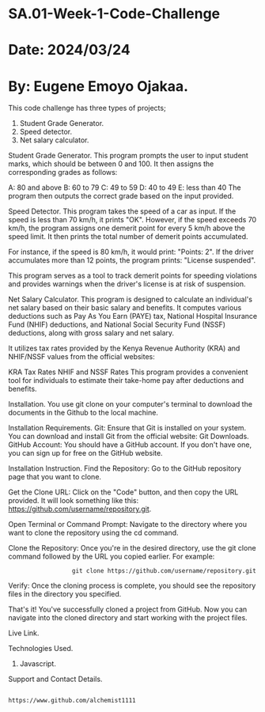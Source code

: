 # SA.01-Week-1-Code-Challenge
# Date: 2024/03/24
# By: Eugene Emoyo Ojakaa.
This code challenge has three types of projects;
1. Student Grade Generator.
2. Speed detector.
3. Net salary calculator.

Student Grade Generator.
This program prompts the user to input student marks, which should be between 0 and 100. It then assigns the corresponding grades as follows:

A: 80 and above
B: 60 to 79
C: 49 to 59
D: 40 to 49
E: less than 40
The program then outputs the correct grade based on the input provided.


Speed Detector.
This program takes the speed of a car as input. If the speed is less than 70 km/h, it prints "OK". However, if the speed exceeds 70 km/h, the program assigns one demerit point for every 5 km/h above the speed limit. It then prints the total number of demerit points accumulated.

For instance, if the speed is 80 km/h, it would print: "Points: 2". If the driver accumulates more than 12 points, the program prints: "License suspended".

This program serves as a tool to track demerit points for speeding violations and provides warnings when the driver's license is at risk of suspension. 

 


Net Salary Calculator.
This program is designed to calculate an individual's net salary based on their basic salary and benefits. It computes various deductions such as Pay As You Earn (PAYE) tax, National Hospital Insurance Fund (NHIF) deductions, and National Social Security Fund (NSSF) deductions, along with gross salary and net salary.

It utilizes tax rates provided by the Kenya Revenue Authority (KRA) and NHIF/NSSF values from the official websites:

KRA Tax Rates
NHIF and NSSF Rates
This program provides a convenient tool for individuals to estimate their take-home pay after deductions and benefits.



Installation.
You use git clone on your computer's terminal to download the documents in the Github to the local machine.


Installation Requirements.
Git: Ensure that Git is installed on your system. You can download and install Git from the official website: Git Downloads.
GitHub Account: You should have a GitHub account. If you don't have one, you can sign up for free on the GitHub website.


Installation Instruction.
Find the Repository: Go to the GitHub repository page that you want to clone.

Get the Clone URL: Click on the "Code" button, and then copy the URL provided. It will look something like this: https://github.com/username/repository.git.

Open Terminal or Command Prompt: Navigate to the directory where you want to clone the repository using the cd command.

Clone the Repository: Once you're in the desired directory, use the git clone command followed by the URL you copied earlier. For example:


                      git clone https://github.com/username/repository.git

Verify: Once the cloning process is complete, you should see the repository files in the directory you specified.

That's it! You've successfully cloned a project from GitHub. Now you can navigate into the cloned directory and start working with the project files.


Live Link.

                           


Technologies Used.
1. Javascript.
   


Support and Contact Details.

                                               https://www.github.com/alchemist1111
